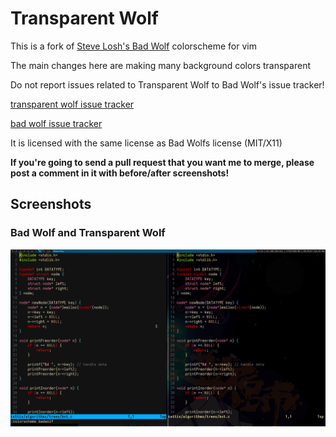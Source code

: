 Transparent Wolf
========

This is a fork of [Steve Losh's Bad Wolf](https://github.com/sjl/badwolf) colorscheme for vim

The main changes here are making many background colors transparent

Do not report issues related to Transparent Wolf to Bad Wolf's issue tracker!

[transparent wolf issue tracker][]

[bad wolf issue tracker][]

It is licensed with the same license as Bad Wolfs license (MIT/X11)

**If you're going to send a pull request that you want me to merge, please post
a comment in it with before/after screenshots!**

[bad wolf issue tracker]: http://github.com/sjl/badwolf/issues
[transparent wolf issue tracker]: http://github.com/sjl/badwolf/issues

Screenshots
-----------

### Bad Wolf and Transparent Wolf
![Screenshot](beforeafter.png)

